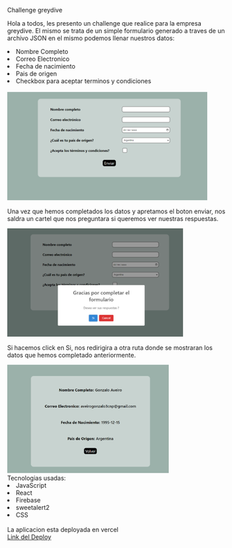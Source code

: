 Challenge greydive

Hola a todos, les presento un challenge que realice para la empresa greydive.
El mismo se trata de un simple formulario generado a traves de un archivo JSON en el mismo podemos llenar nuestros datos:

<li>Nombre Completo</li>
<li>Correo Electronico</li>
<li>Fecha de nacimiento</li>
<li>Pais de origen</li>
<li>Checkbox para aceptar terminos y condiciones</li>
<br>

<img height = "250" src="./form1.png">

Una vez que hemos completados los datos y apretamos el boton enviar, nos saldra un cartel que nos preguntara si queremos ver nuestras respuestas.
<br>

<img height = "250" src="./form2.png">
<br>

Si hacemos click en Si, nos redirigira a otra ruta donde se mostraran los datos que hemos completado anteriormente.
<br>

<img height = "250" src="./data1.png">
<br>
Tecnologias usadas:

<li>JavaScript</li>
<li>React</li>
<li>Firebase</li>
<li>sweetalert2</li>
<li>CSS</li>
<br>
La aplicacion esta deployada en vercel
<br>
<a href="https://challenge-greydive-v2.vercel.app/">Link del Deploy</a>
